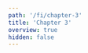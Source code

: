 ```yaml
---
path: '/fi/chapter-3'
title: 'Chapter 3'
overview: true
hidden: false
---
```


<pages-in-this-section></pages-in-this-section>

<exercises-in-this-section></exercises-in-this-section>
